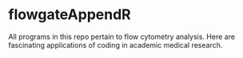 # flowgateAppendR
All programs in this repo pertain to flow cytometry analysis. Here are fascinating applications of coding in academic medical research. 
